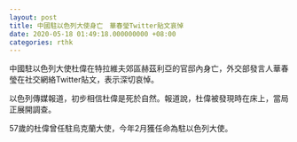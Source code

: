```yaml
---
layout: post
title: 中國駐以色列大使身亡　華春瑩Twitter貼文哀悼
date: 2020-05-18 01:49:18.000000000 +08:00
categories: rthk
---
```


中國駐以色列大使杜偉在特拉維夫郊區赫茲利亞的官邸內身亡，外交部發言人華春瑩在社交網絡Twitter貼文，表示深切哀悼。

以色列傳媒報道，初步相信杜偉是死於自然。報道說，杜偉被發現時在床上，當局正展開調查。

57歲的杜偉曾任駐烏克蘭大使，今年2月獲任命為駐以色列大使。
